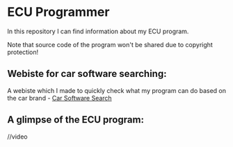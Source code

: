 # ECU Programmer

In this repository I can find information about my ECU program. 

Note that source code of the program won't be shared due to copyright protection!

Webiste for car software searching:
-

A webiste which I made to quickly check what my program can do based on the car brand - [Car Software Search](https://deirror.github.io/CarSoftwareSearch/)

A glimpse of the ECU program:
-

//video 

